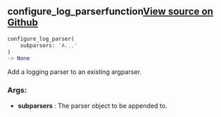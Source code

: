 ## configure_log_parser<span class="tag">function</span><a class="sourcelink" href=https://github.com/fastestimator/fastestimator/blob/r1.0/fastestimator/cli/logs.py/#L47-L110>View source on Github</a>
```python
configure_log_parser(
	subparsers: 'A...'
)
-> None
```
Add a logging parser to an existing argparser.


<h3>Args:</h3>

* **subparsers** :  The parser object to be appended to.

